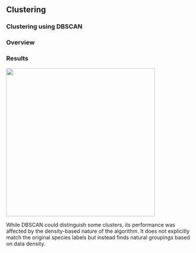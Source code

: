 ## Clustering

### Clustering using DBSCAN

### Overview








### Results

<img src="https://github.com/user-attachments/assets/03bbcd7b-480e-4da9-a0c2-3f21d47e2e32" width="400">

While DBSCAN could distinguish some clusters, its performance was affected by the density-based nature of the algorithm. It does not explicitly match the original species labels but instead finds natural groupings based on data density.

